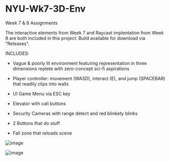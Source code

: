 # NYU-Wk7-3D-Env
 Week 7 & 8 Assignments

The interactive elements from Week 7 and Raycast implentation from Week 8 are both included in this project. Build available for download via "Releases".

INCLUDES:

- Vague & poorly lit environment featuring representation in three dimensions replete with zero-concept sci-fi aspirations

- Player controller: movement (WASD), interact (E), and jump (SPACEBAR) that readily clips into walls

- UI Game Menu via ESC key

- Elevator with call buttons

- Security Cameras with range detect and red blinkety blinks

- 2 Buttons that do stuff

- Fall zone that reloads scene

![image](Preview_elevator.gif)

![image](Preview_sec_cam.gif)
